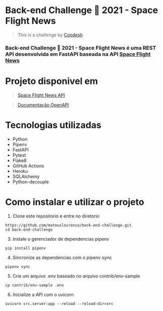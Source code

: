 # Back-end Challenge 🏅 2021 - Space Flight News
>  This is a challenge by [Coodesh](https://lab.coodesh.com/public-challenges/back-end-challenge-2021)


### Back-end Challenge 🏅 2021 - Space Flight News é uma REST API desenvolvida em FastAPI baseada na API [Space Flight News](https://api.spaceflightnewsapi.net/v3/documentation)

# Projeto disponivel em
> [Space Flight News API](https://back-end-challenge-mateus.herokuapp.com/)

> [Documentação OpenAPI](https://back-end-challenge-mateus.herokuapp.com/docs#/)

# Tecnologias utilizadas
* Python
* Pipenv
* FastAPI
* Pytest
* Flake8
* GitHub Actions
* Heroku
* SQLAlchemy
* Python-decouple


# Como instalar e utilizar o projeto
1. Clone este repositorio e entre no diretorio
```
https://github.com/mateuslourenco/back-end-challenge.git
cd back-end-challenge
```
3. Instale o gerenciador de dependencias pipenv
```
pip install pipenv
```
4. Sincronize as dependencias com o pipenv sync
```
pipenv sync
```
5. Crie um arquivo .env baseado no arquivo contrib/env-sample
```
cp contrib/env-sample .env
```
6. Inicialize a API com o uvicorn
```
uvicorn src.server:app --reload --reload-dir=src
```


